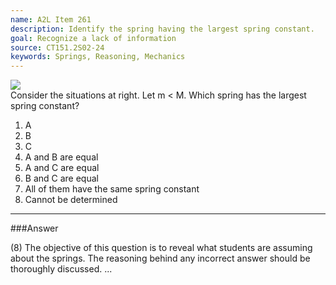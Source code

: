 ```yaml
---
name: A2L Item 261
description: Identify the spring having the largest spring constant.
goal: Recognize a lack of information
source: CT151.2S02-24
keywords: Springs, Reasoning, Mechanics
---
```


<div class="img-right"><img src="/files/Item261_fig1.gif"
/></div>Consider the situations at right. Let m < M. Which spring has
the largest spring constant?


1. A
2. B
3. C
4. A and B are equal
5. A and C are equal
6. B and C are equal
7. All of them have the same spring constant
8. Cannot be determined




<hr/>

###Answer

(8) The objective of this question is to reveal what students are
assuming about the springs. The reasoning behind any incorrect answer
should be thoroughly discussed. 
...
